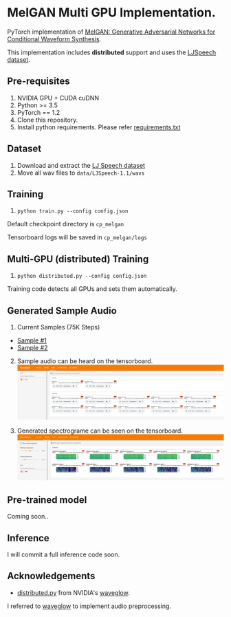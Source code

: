 # MelGAN Multi GPU Implementation.

PyTorch implementation of [MelGAN: Generative Adversarial Networks for
Conditional Waveform Synthesis](https://arxiv.org/pdf/1910.06711.pdf).

This implementation includes **distributed** support and uses the 
[LJSpeech dataset](https://keithito.com/LJ-Speech-Dataset/).


## Pre-requisites
1. NVIDIA GPU + CUDA cuDNN
2. Python >= 3.5
3. PyTorch == 1.2
4. Clone this repository.
5. Install python requirements. Please refer [requirements.txt](requirements.txt)


## Dataset
1. Download and extract the [LJ Speech dataset](https://keithito.com/LJ-Speech-Dataset/)
2. Move all wav files to `data/LJSpeech-1.1/wavs`


## Training
1. `python train.py --config config.json`

Default checkpoint directory is `cp_melgan`

Tensorboard logs will be saved in `cp_melgan/logs`


## Multi-GPU (distributed) Training
1. `python distributed.py --config config.json`

Training code detects all GPUs and sets them automatically. 


## Generated Sample Audio
1. Current Samples (75K Steps)
- [Sample #1](./samples/generated01.wav)
- [Sample #2](./samples/generated02.wav)
 
2. Sample audio can be heard on the tensorboard.
![validation_audio](./validation_audio.png)


3. Generated spectrograme can be seen on the tensorboard.
![validation_audio](./validation_spectrogram.png)


## Pre-trained model
Coming soon..


## Inference
I will commit a full inference code soon.


## Acknowledgements
- [distributed.py](distributed.py) from NVIDIA's
[waveglow](https://github.com/NVIDIA/waveglow).

I referred to [waveglow](https://github.com/NVIDIA/waveglow) 
to implement audio preprocessing.



